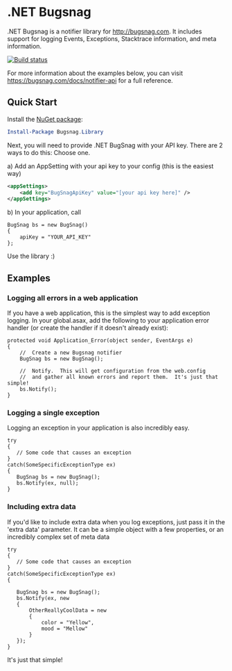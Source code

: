 .NET Bugsnag
===========

.NET Bugsnag is a notifier library for http://bugsnag.com.  It includes support for logging Events, Exceptions, Stacktrace information, and meta information.  

[![Build status](https://ci.appveyor.com/api/projects/status/jncmi5xfno8u99m9)](https://ci.appveyor.com/project/danesparza/net-bugsnag)

For more information about the examples below, you can visit https://bugsnag.com/docs/notifier-api for a full reference.

Quick Start
-----------

Install the [NuGet package](https://www.nuget.org/packages/Bugsnag.Library/):
```powershell
Install-Package Bugsnag.Library
```

Next, you will need to provide .NET BugSnag with your API key.  There are 2 ways to do this:  Choose one.

a) Add an AppSetting with your api key to your config (this is the easiest way)

```xml
<appSettings>
	<add key="BugSnagApiKey" value="[your api key here]" />
</appSettings>
```

b) In your application, call

```CSharp
BugSnag bs = new BugSnag()
{
    apiKey = "YOUR_API_KEY"
};
```

Use the library :)

Examples
-----------

### Logging all errors in a web application

If you have a web application, this is the simplest way to add exception logging.  In your global.asax, add the following to your application error handler (or create the handler if it doesn't already exist):

```CSharp
protected void Application_Error(object sender, EventArgs e)
{
    //  Create a new Bugsnag notifier
    BugSnag bs = new BugSnag();

    //  Notify.  This will get configuration from the web.config
    //  and gather all known errors and report them.  It's just that simple!
    bs.Notify();
}
```
        
### Logging a single exception

Logging an exception in your application is also incredibly easy.  

```CSharp
try
{
   // Some code that causes an exception
}
catch(SomeSpecificExceptionType ex)
{
   BugSnag bs = new BugSnag();
   bs.Notify(ex, null);
}
```

### Including extra data

If you'd like to include extra data when you log exceptions, just pass it in the 'extra data' parameter.  It can be a simple object with a few properties, or an incredibly complex set of meta data

```CSharp
try
{
   // Some code that causes an exception
}
catch(SomeSpecificExceptionType ex)
{

   BugSnag bs = new BugSnag();
   bs.Notify(ex, new
   {
       OtherReallyCoolData = new
       {
           color = "Yellow",
           mood = "Mellow"
       }
   });
}
```
        
It's just that simple!
